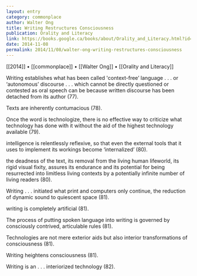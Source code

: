 ```yaml
---
layout: entry
category: commonplace
author: Walter Ong
title: Writing Restructures Consciousness
publication: Orality and Literacy
link: https://books.google.ca/books/about/Orality_and_Literacy.html?id=37Ikbo9P4M8C
date: 2014-11-08
permalink: 2014/11/08/walter-ong-writing-restructures-consciousness
---
```


[[2014]] • [[commonplace]] • [[Walter Ong]] • [[Orality and Literacy]]

Writing establishes what has been called 'context-free’ language . . . or ‘autonomous’ discourse . . . which cannot be directly questioned or contested as oral speech can be because written discourse has been detached from its author (77). 

Texts are inherently contumacious (78).

Once the word is technologize, there is no effective way to criticize what technology has done with it without the aid of the highest technology available (79).

intelligence is relentlessly reflexive, so that even the external tools that it uses to implement its workings become ‘internalized’ (80).

the deadness of the text, its removal from the living human lifeworld, its rigid visual fixity, assures its endurance and its potential for being resurrected into limitless living contexts by a potentially infinite number of living readers (80).

Writing . . . initiated what print and computers only continue, the reduction of dynamic sound to quiescent space (81).

writing is completely artificial (81).

The process of putting spoken language into writing is governed by consciously contrived, articulable rules (81).

Technologies are not mere exterior aids but also interior transformations of consciousness (81).

Writing heightens consciousness (81).

Writing is an . . . interiorized technology (82).
